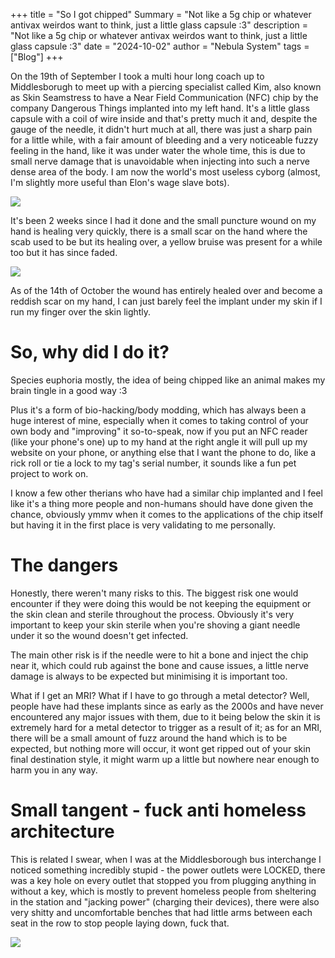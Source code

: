 +++
title = "So I got chipped"
Summary = "Not like a 5g chip or whatever antivax weirdos want to think, just a little glass capsule :3"
description = "Not like a 5g chip or whatever antivax weirdos want to think, just a little glass capsule :3"
date = "2024-10-02"
author = "Nebula System"
tags = ["Blog"]
+++

On the 19th of September I took a multi hour long coach up to Middlesborugh to meet up with a piercing specialist called Kim, also known as Skin Seamstress to have a Near Field Communication (NFC) chip by the company Dangerous Things implanted into my left hand. It's a little glass capsule with a coil of wire inside and that's pretty much it and, despite the gauge of the needle, it didn't hurt much at all, there was just a sharp pain for a little while, with a fair amount of bleeding and a very noticeable fuzzy feeling in the hand, like it was under water the whole time, this is due to small nerve damage that is unavoidable when injecting into such a nerve dense area of the body. I am now the world's most useless cyborg (almost, I'm slightly more useful than Elon's wage slave bots).

![](/chip/1.jpg)

It's been 2 weeks since I had it done and the small puncture wound on my hand is healing very quickly, there is a small scar on the hand where the scab used to be but its healing over, a yellow bruise was present for a while too but it has since faded.

![](/chip/3.jpg)

As of the 14th of October the wound has entirely healed over and become a reddish scar on my hand, I can just barely feel the implant under my skin if I run my finger over the skin lightly.

# So, why did I do it?

Species euphoria mostly, the idea of being chipped like an animal makes my brain tingle in a good way :3

Plus it's a form of bio-hacking/body modding, which has always been a huge interest of mine, especially when it comes to taking control of your own body and "improving" it so-to-speak, now if you put an NFC reader (like your phone's one) up to my hand at the right angle it will pull up my website on your phone, or anything else that I want the phone to do, like a rick roll or tie a lock to my tag's serial number, it sounds like a fun pet project to work on.

I know a few other therians who have had a similar chip implanted and I feel like it's a thing more people and non-humans should have done given the chance, obviously ymmv when it comes to the applications of the chip itself but having it in the first place is very validating to me personally.

# The dangers 

Honestly, there weren't many risks to this. The biggest risk one would encounter if they were doing this would be not keeping the equipment or the skin clean and sterile throughout the process. Obviously it's very important to keep your skin sterile when you're shoving a giant needle under it so the wound doesn't get infected. 

The main other risk is if the needle were to hit a bone and inject the chip near it, which could rub against the bone and cause issues, a little nerve damage is always to be expected but minimising it is important too. 

What if I get an MRI? What if I have to go through a metal detector? Well, people have had these implants since as early as the 2000s and have never encountered any major issues with them, due to it being below the skin it is extremely hard for a metal detector to trigger as a result of it; as for an MRI, there will be a small amount of fuzz around the hand which is to be expected, but nothing more will occur, it wont get ripped out of your skin final destination style, it might warm up a little but nowhere near enough to harm you in any way.

# Small tangent - fuck anti homeless architecture

This is related I swear, when I was at the Middlesborough bus interchange I noticed something incredibly stupid - the power outlets were LOCKED, there was a key hole on every outlet that stopped you from plugging anything in without a key, which is mostly to prevent homeless people from sheltering in the station and "jacking power" (charging their devices), there were also very shitty and uncomfortable benches that had little arms between each seat in the row to stop people laying down, fuck that.

![](/chip/4.jpg)

